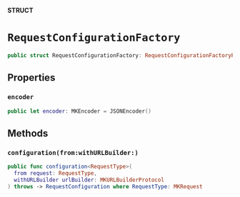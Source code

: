 **STRUCT**

# `RequestConfigurationFactory`

```swift
public struct RequestConfigurationFactory: RequestConfigurationFactoryProtocol
```

## Properties
### `encoder`

```swift
public let encoder: MKEncoder = JSONEncoder()
```

## Methods
### `configuration(from:withURLBuilder:)`

```swift
public func configuration<RequestType>(
  from request: RequestType,
  withURLBuilder urlBuilder: MKURLBuilderProtocol
) throws -> RequestConfiguration where RequestType: MKRequest
```
